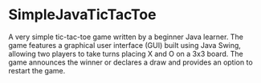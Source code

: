 # SimpleJavaTicTacToe
A very simple tic-tac-toe game written by a beginner Java learner. The game features a graphical user interface (GUI) built using Java Swing, allowing two players to take turns placing X and O on a 3x3 board. The game announces the winner or declares a draw and provides an option to restart the game.
